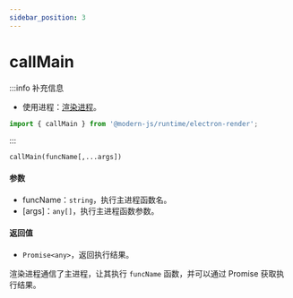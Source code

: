 ```yaml
---
sidebar_position: 3
---
```


# callMain

:::info 补充信息
* 使用进程：[渲染进程](/docs/guides/features/electron/basic#渲染进程)。

```ts
import { callMain } from '@modern-js/runtime/electron-render';
```
:::

`callMain(funcName[,...args])`

#### 参数
- funcName：`string`，执行主进程函数名。
- [args]：`any[]`，执行主进程函数参数。
#### 返回值
- `Promise<any>`，返回执行结果。


渲染进程通信了主进程，让其执行 `funcName` 函数，并可以通过 Promise 获取执行结果。
